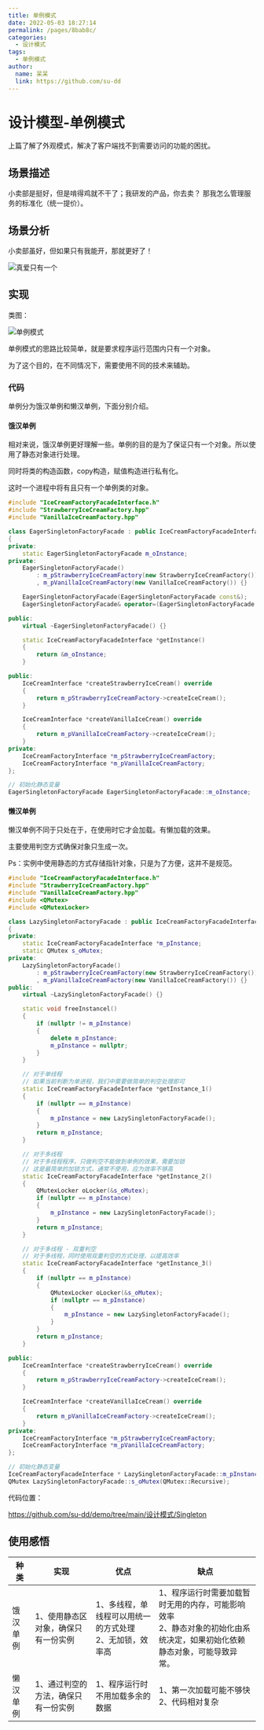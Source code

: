 ```yaml
---
title: 单例模式
date: 2022-05-03 18:27:14
permalink: /pages/8bab8c/
categories:
  - 设计模式
tags:
  - 单例模式
author: 
  name: 呆呆
  link: https://github.com/su-dd
---
```

# 设计模型-单例模式

上篇了解了外观模式，解决了客户端找不到需要访问的功能的困扰。

<!-- more -->

## 场景描述

小卖部是挺好，但是啃得鸡就不干了；我研发的产品，你去卖？ 那我怎么管理服务的标准化（统一提价）。



## 场景分析

小卖部虽好，但如果只有我能开，那就更好了！

![真爱只有一个](https://idai.coding.net/p/blog/d/cdn/git/raw/main/博客/知识总结/设计模式/真爱只有一个.webp)

## 实现

类图：

![单例模式](https://idai.coding.net/p/blog/d/cdn/git/raw/main/博客/知识总结/设计模式/单例模式.webp)

单例模式的思路比较简单，就是要求程序运行范围内只有一个对象。

为了这个目的，在不同情况下，需要使用不同的技术来辅助。



### 代码

单例分为饿汉单例和懒汉单例，下面分别介绍。



#### 饿汉单例

相对来说，饿汉单例更好理解一些。单例的目的是为了保证只有一个对象。所以使用了静态对象进行处理。

同时将类的构造函数，copy构造，赋值构造进行私有化。

这时一个进程中将有且只有一个单例类的对象。

```c++
#include "IceCreamFactoryFacadeInterface.h"
#include "StrawberryIceCreamFactory.hpp"
#include "VanillaIceCreamFactory.hpp"

class EagerSingletonFactoryFacade : public IceCreamFactoryFacadeInterface
{
private:
    static EagerSingletonFactoryFacade m_oInstance;
private:
    EagerSingletonFactoryFacade()
        : m_pStrawberryIceCreamFactory(new StrawberryIceCreamFactory())
        , m_pVanillaIceCreamFactory(new VanillaIceCreamFactory()) {}

    EagerSingletonFactoryFacade(EagerSingletonFactoryFacade const&);
    EagerSingletonFactoryFacade& operator=(EagerSingletonFactoryFacade const&);

public:
    virtual ~EagerSingletonFactoryFacade() {}

    static IceCreamFactoryFacadeInterface *getInstance()
    {
        return &m_oInstance;
    }

public:
    IceCreamInterface *createStrawberryIceCream() override
    {
        return m_pStrawberryIceCreamFactory->createIceCream();
    }

    IceCreamInterface *createVanillaIceCream() override
    {
        return m_pVanillaIceCreamFactory->createIceCream();
    }
private:
    IceCreamFactoryInterface *m_pStrawberryIceCreamFactory;
    IceCreamFactoryInterface *m_pVanillaIceCreamFactory;
};

// 初始化静态变量
EagerSingletonFactoryFacade EagerSingletonFactoryFacade::m_oInstance;
```



#### 懒汉单例

懒汉单例不同于只处在于，在使用时它才会加载。有懒加载的效果。

主要使用判空方式确保对象只生成一次。



Ps：实例中使用静态的方式存储指针对象，只是为了方便，这并不是规范。

```c++
#include "IceCreamFactoryFacadeInterface.h"
#include "StrawberryIceCreamFactory.hpp"
#include "VanillaIceCreamFactory.hpp"
#include <QMutex>
#include <QMutexLocker>

class LazySingletonFactoryFacade : public IceCreamFactoryFacadeInterface
{
private:
    static IceCreamFactoryFacadeInterface *m_pInstance;
    static QMutex s_oMutex;
private:
    LazySingletonFactoryFacade()
        : m_pStrawberryIceCreamFactory(new StrawberryIceCreamFactory())
        , m_pVanillaIceCreamFactory(new VanillaIceCreamFactory()) {}
public:
    virtual ~LazySingletonFactoryFacade() {}

    static void freeInstancel()
    {
        if (nullptr != m_pInstance)
        {
            delete m_pInstance;
            m_pInstance = nullptr;
        }
    }

    // 对于单线程
    // 如果当前判断为单进程，我们中需要做简单的判空处理即可
    static IceCreamFactoryFacadeInterface *getInstance_1()
    {
        if (nullptr == m_pInstance)
        {
            m_pInstance = new LazySingletonFactoryFacade();
        }
        return m_pInstance;
    }

    // 对于多线程
    // 对于多线程程序，只做判空不能做到单例的效果，需要加锁
    // 这是最简单的加锁方式，通常不使用，应为效率不够高
    static IceCreamFactoryFacadeInterface *getInstance_2()
    {
        QMutexLocker oLocker(&s_oMutex);
        if (nullptr == m_pInstance)
        {
            m_pInstance = new LazySingletonFactoryFacade();
        }
        return m_pInstance;
    }

    // 对于多线程 - 双重判空
    // 对于多线程，同时使用双重判空的方式处理，以提高效率
    static IceCreamFactoryFacadeInterface *getInstance_3()
    {
        if (nullptr == m_pInstance)
        {
            QMutexLocker oLocker(&s_oMutex);
            if (nullptr == m_pInstance)
            {
                m_pInstance = new LazySingletonFactoryFacade();
            }
        }
        return m_pInstance;
    }

public:
    IceCreamInterface *createStrawberryIceCream() override
    {
        return m_pStrawberryIceCreamFactory->createIceCream();
    }

    IceCreamInterface *createVanillaIceCream() override
    {
        return m_pVanillaIceCreamFactory->createIceCream();
    }
private:
    IceCreamFactoryInterface *m_pStrawberryIceCreamFactory;
    IceCreamFactoryInterface *m_pVanillaIceCreamFactory;
};

// 初始化静态变量
IceCreamFactoryFacadeInterface * LazySingletonFactoryFacade::m_pInstance = nullptr;
QMutex LazySingletonFactoryFacade::s_oMutex(QMutex::Recursive);
```



代码位置：

https://github.com/su-dd/demo/tree/main/设计模式/Singleton

## 使用感悟

| 种类     | 实现                                | 优点                                                         | 缺点                                                         |
| -------- | ----------------------------------- | ------------------------------------------------------------ | ------------------------------------------------------------ |
| 饿汉单例 | 1、使用静态区对象，确保只有一份实例 | 1、多线程，单线程可以用统一的方式处理<br/>2、无加锁，效率高<br/> | 1、程序运行时需要加载暂时无用的内存，可能影响效率<br/>2、静态对象的初始化由系统决定，如果初始化依赖静态对象，可能导致异常。 |
| 懒汉单例 | 1、通过判空的方法，确保只有一份实例 | 1、程序运行时不用加载多余的数据                              | 1、第一次加载可能不够快<br/>2、代码相对复杂                  |

